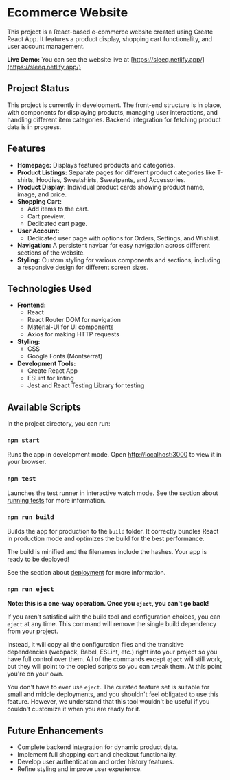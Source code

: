 # Ecommerce Website

This project is a React-based e-commerce website created using Create React App. It features a product display, shopping cart functionality, and user account management.

**Live Demo:** You can see the website live at [https://sleeq.netlify.app/](https://sleeq.netlify.app/)

## Project Status

This project is currently in development. The front-end structure is in place, with components for displaying products, managing user interactions, and handling different item categories. Backend integration for fetching product data is in progress.

## Features

* **Homepage:** Displays featured products and categories.
* **Product Listings:** Separate pages for different product categories like T-shirts, Hoodies, Sweatshirts, Sweatpants, and Accessories.
* **Product Display:** Individual product cards showing product name, image, and price.
* **Shopping Cart:**
    * Add items to the cart.
    * Cart preview.
    * Dedicated cart page.
* **User Account:**
    * Dedicated user page with options for Orders, Settings, and Wishlist.
* **Navigation:** A persistent navbar for easy navigation across different sections of the website.
* **Styling:** Custom styling for various components and sections, including a responsive design for different screen sizes.

## Technologies Used

* **Frontend:**
    * React
    * React Router DOM for navigation
    * Material-UI for UI components
    * Axios for making HTTP requests
* **Styling:**
    * CSS
    * Google Fonts (Montserrat)
* **Development Tools:**
    * Create React App
    * ESLint for linting
    * Jest and React Testing Library for testing

## Available Scripts

In the project directory, you can run:

### `npm start`

Runs the app in development mode.
Open [http://localhost:3000](http://localhost:3000) to view it in your browser.

### `npm test`

Launches the test runner in interactive watch mode.
See the section about [running tests](https://facebook.github.io/create-react-app/docs/running-tests) for more information.

### `npm run build`

Builds the app for production to the `build` folder.
It correctly bundles React in production mode and optimizes the build for the best performance.

The build is minified and the filenames include the hashes.
Your app is ready to be deployed!

See the section about [deployment](https://facebook.github.io/create-react-app/docs/deployment) for more information.

### `npm run eject`

**Note: this is a one-way operation. Once you `eject`, you can't go back!**

If you aren't satisfied with the build tool and configuration choices, you can `eject` at any time. This command will remove the single build dependency from your project.

Instead, it will copy all the configuration files and the transitive dependencies (webpack, Babel, ESLint, etc.) right into your project so you have full control over them. All of the commands except `eject` will still work, but they will point to the copied scripts so you can tweak them. At this point you're on your own.

You don't have to ever use `eject`. The curated feature set is suitable for small and middle deployments, and you shouldn't feel obligated to use this feature. However, we understand that this tool wouldn't be useful if you couldn't customize it when you are ready for it.

## Future Enhancements

* Complete backend integration for dynamic product data.
* Implement full shopping cart and checkout functionality.
* Develop user authentication and order history features.
* Refine styling and improve user experience.